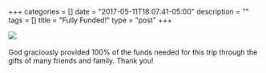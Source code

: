 +++
categories = []
date = "2017-05-11T18:07:41-05:00"
description = ""
tags = []
title = "Fully Funded!"
type = "post"
+++

<img src="/images/fully-funded.png" class="img-responsive">
<br>
<br>
God graciously provided 100% of the funds needed for this trip through the gifts of many friends and family. Thank you!
